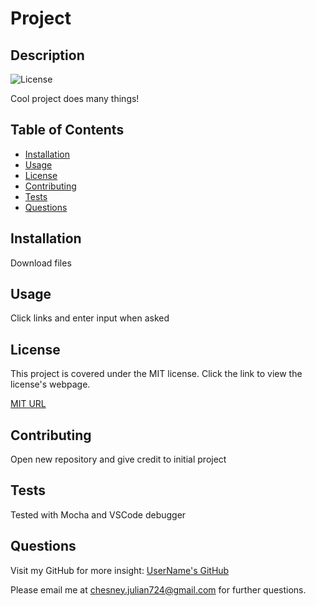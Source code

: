 # Project
  ## Description  

  ![License](https://img.shields.io/badge/License-MIT-yellow.svg)

  Cool project does many things!            
  
  ## Table of Contents
  - [Installation](#installation)
  - [Usage](#usage)
  - [License](#license)
  - [Contributing](#contributing)
  - [Tests](#tests)
  - [Questions](#questions)
  
  ## Installation
  Download files
  ## Usage
  Click links and enter input when asked

  ## License
  This project is covered under the MIT license. Click the link to view the license's webpage.

  [MIT URL](https://opensource.org/licenses/MIT)
  ## Contributing
  Open new repository and give credit to initial project
  ## Tests
  Tested with Mocha and VSCode debugger
  ## Questions
  Visit my GitHub for more insight:  [UserName's GitHub](https://github.com/UserName/)
  
  Please email me at [chesney.julian724@gmail.com](mailto:chesney.julian724@gmail.com) for further questions.